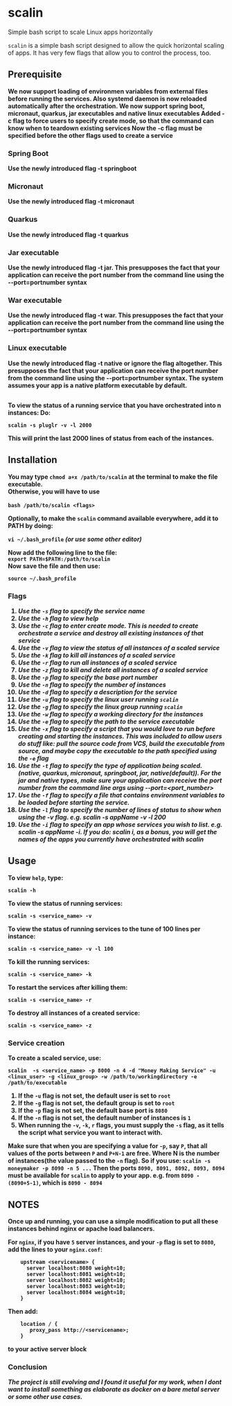 # scalin
Simple bash script to scale Linux apps horizontally

`scalin` is a simple bash script designed to allow the quick horizontal scaling of apps.
It has very few flags that allow you to control the process, too.



## Prerequisite
<b>We now support loading of environmen variables from external files before running the services. Also systemd daemon is now reloaded automatically after the orchestration. 
<b>We now support spring boot, micronaut, quarkus, jar executables and native linux executables</b>
<b>Added -c flag to force users to specify create mode, so that the command can know when to teardown existing services
Now the -c flag must be specified before the other flags used to create a service
</b>

### Spring Boot
Use the newly introduced flag -t springboot
### Micronaut
Use the newly introduced flag -t micronaut
### Quarkus
Use the newly introduced flag -t quarkus
### Jar executable
Use the newly introduced flag -t jar. This presupposes the fact that your application can receive the port number from the command line using the --port=portnumber syntax
### War executable
Use the newly introduced flag -t war. This presupposes the fact that your application can receive the port number from the command line using the --port=portnumber syntax
### Linux executable
Use the newly introduced flag -t native or ignore the flag altogether. This presupposes the fact that your application can receive the port number from the command line using the --port=portnumber syntax. The system assumes your app is a native platform executable by default.

##
To view the status of a running service that you have orchestrated into n instances:
Do:
```
scalin -s pluglr -v -l 2000
```

This will print the last 2000 lines of status from each of the instances.

## Installation
You may type `chmod a+x /path/to/scalin` at the terminal to make the file executable.<br>
Otherwise, you will have to use <br><br>`bash /path/to/scalin <flags>`

Optionally, to make the `scalin` command available everywhere, add it to **PATH** by doing:

`vi ~/.bash_profile` *(or use some other editor)*

Now add the following line to the file:<br>
`export PATH=$PATH:/path/to/scalin`
<br>Now save the file and then use:

`source ~/.bash_profile`


### Flags

1. *Use the `-s` flag to specify the service name*<br>
2. *Use the `-h` flag to view help*<br>
3. *Use the `-c` flag to enter create mode. This is needed to create orchestrate a service and destroy all existing instances of that service*<br>
4. *Use the `-v` flag to view the status of all instances of a scaled service*<br>
5. *Use the `-k` flag to kill all instances of a scaled service*<br>
6. *Use the `-r` flag to run all instances of a scaled service*<br>
7. *Use the `-z` flag to kill and delete all instances of a scaled service*<br>
8. *Use the `-p` flag to specify the base port number*<br>
9. *Use the `-n` flag to specify the number of instances*<br>
10. *Use the `-d` flag to specify a description for the service*<br>
11. *Use the `-u` flag to specify the linux user running `scalin`*<br>
12. *Use the `-g` flag to specify the linux group running `scalin`*<br>
13. *Use the `-w` flag to specify a working directory for the instances*<br>
14. *Use the `-e` flag to specify the path to the service executable*<br>
15. *Use the `-x` flag to specify a script that you would love to run before creating and starting the instances. This was included to allow users do stuff like: pull the source code from VCS, build the executable from source, and maybe copy the executable to the path specified using the `-e` flag*
16. *Use the `-t` flag to specify the type of application being scaled. (native, quarkus, micronaut, springboot, jar, native(default)). For the jar and native types, make sure your application can receive the port number from the command line args using --port=<port_number>*
17. *Use the `-f` flag to specify a file that contains environment variables to be loaded before starting the service.*<br>
18. *Use the `-l` flag to specify the number of lines of status to show when using the -v flag. e.g. scalin -s appName -v -l 200*
19. *Use the `-i` flag to specify an app whose services you wish to list. e.g. scalin -s appName -i. If you do: scalin i, as a bonus, you will get the names of the apps you currently have orchestrated with scalin*
## Usage

To view `help`, type:

`scalin -h`<br>

To view the status of running services:<br>

`scalin -s <service_name> -v`<br>


To view the status of running services to the tune of 100 lines per instance:<br>

`scalin -s <service_name> -v -l 100`<br>

To kill the running services:

`scalin -s <service_name> -k`<br>

To restart the services after killing them:

`scalin -s <service_name> -r`<br>


To destroy all instances of a created service:

`scalin -s <service_name> -z`<br>


### Service creation
To create a scaled service, use:

`scalin  -s <service_name> -p 8000 -n 4 -d "Money Making Service" -u <linux_user> -g <linux_group> -w /path/to/workingdirectory -e /path/to/executable`


1. If the `-u` flag is not set, the default user is set to `root`
2. If the `-g` flag is not set, the default group is set to `root`
3. If the `-p` flag is not set, the default base port is `8080`
4. If the `-n` flag is not set, the default number of instances is `1`
5. When running the `-v`, `-k`, `r` flags, you must supply the `-s` flag, as it tells the script what service you want to interact with. 


Make sure that when you are specifying a value for `-p`, say `P`, that all values of the ports between `P` and `P+N-1` are free. Where N is the number of instances(the value passed to the `-n` flag). 
So if you use:
`scalin -s moneymaker -p 8090 -n 5 ...`
Then the ports `8090, 8091, 8092, 8093, 8094` must be available for `scalin` to apply to your app. e.g. from `8090 - (8090+5-1)`, which is `8090 - 8094`



## NOTES
Once up and running, you can use a simple modification to put all these instances behind nginx or apache load balancers.

For `nginx`, if you have `5` server instances, and your `-p` flag is set to `8080`, add the lines to your `nginx.conf`:

```nginx
    upstream <servicename> {
      server localhost:8080 weight=10;
      server localhost:8081 weight=10;
      server localhost:8082 weight=10;
      server localhost:8083 weight=10;
      server localhost:8084 weight=10;
    }
```

Then add:   
```nginx      
    location / {
       proxy_pass http://<servicename>;
    }
```       
to your active server block
### Conclusion
*The project is still evolving and I found it useful for my work, when I dont want to install something as elaborate as docker on a bare metal server or some other use cases.*